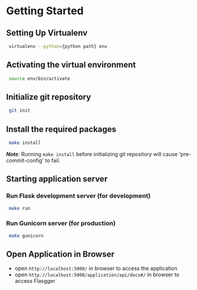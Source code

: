 # Getting Started

## Setting Up Virtualenv
  ```sh
   virtualenv --python={python path} env
   ```

## Activating the virtual environment

  ```sh
   source env/bin/activate
   ```
   
## Initialize git repository

  ```sh
   git init
   ```
   
## Install the required packages

  ```sh
   make install
   ```
   ***Note***: Running `make install` before initializing git repository will cause 'pre-commit-config' to fail.

## Starting application server

### Run Flask development server (for development)
  ```sh
   make run
   ```

### Run Gunicorn server (for production)
  ```sh
   make gunicorn
   ```

## Open Application in Browser
* open `http://localhost:5000/` in browser to access the application
* open `http://localhost:5000/application/api/docs#/` in browser to access Flasgger
